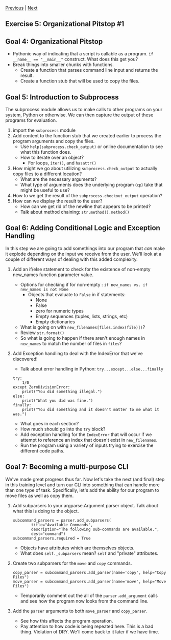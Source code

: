 [Previous](exercise-4.md) |  [Next](exercise-6.md)
## Exercise 5: Organizational Pitstop #1

## Goal 4: Organizational Pitstop
* Pythonic way of indicating that a script is callable as a program. 
`if __name__ == "__main__"` construct.  What does this get you?
* Break things into smaller chunks with functions.
    * Create a function that parses command line input and returns the result.
    * Create a function stub that will be used to copy the files.
    
## Goal 5: Introduction to Subprocess
The subprocess module allows us to make calls to other programs on your 
system, Python or otherwise.  We can then capture the output of these 
programs for evaluation.

1. import the `subprocess` module
2. Add content to the function stub that we created earlier to process
the program arguments and copy the files.
    * Use `help(subprocess.check_output)` or online documentation to see
    what this function does.
    * How to iterate over an object?
        * For loops, `iter()`, and `hasattr()`
3. How might we go about utilizing `subprocess.check_output` to actually 
copy files to a different location?
    * What are the necessary arguments?
    * What type of arguments does the underlying program (`cp`) take
    that might be useful to use?
4. How to we get the result of the `subprocess.checkout_output` operation?
5. How can we display the result to the user?
    * How can we get rid of the newline that appears to be printed?
    * Talk about method chaining: `str.method().method()`
    
## Goal 6: Adding Conditional Logic and Exception Handling
In this step we are going to add somethings into our program that *can* make
it explode depending on the input we receive from the user.  We'll look at
a couple of different ways of dealing with this added complexity.

1. Add an if/else statement to check for the existence of non-empty new_names 
function parameter value.
    * Options for checking if for non-empty : `if new_names vs. if new_names is not None`
        * Objects that evaluate to `False` in if statements:
            * None
            * False
            * zero for numeric types
            * Empty sequences (tuples, lists, strings, etc)
            * Empty dictionaries
    * What is going on with `new_filenames[files.index(file)])`?
    * Review `str.format()`
    * So what is going to happen if there aren't enough names in `new_names`
    to match the number of files in `files`?
    
2. Add Exception handling to deal with the IndexError that we've discovered!
    * Talk about error handling in Python: `try...except...else...finally`
    ```
    try:
        1/0
    except ZeroDivisionError:
        print("You did something illegal.")
    else:
        print("What you did was fine.")
    finally:
        print("You did something and it doesn't matter to me what it was.")
    ```
    * What goes in each section?
    * How much should go into the `try` block?
    * Add exception handling for the `IndexError` that will occur if we attempt
    to reference an index that doesn't exist in `new_filenames`.
    * Run the program using a variety of inputs trying to exercise the 
    different code paths.


## Goal 7: Becoming a multi-purpose CLI
We've made great progress thus far.  Now let's take the next (and final) step
in this training level and turn our CLI into something that can handle more
than one type of task.  Specifically, let's add the ability for our 
program to move files as well as copy them.

1. Add subparsers to your argparse.Argument parser object.  Talk about what
this is doing to the object.  
    ```
    subcommand_parsers = parser.add_subparsers(
            title="Available Commands",
            description="The following sub-commands are available.",
            dest="command")
    subcommand_parsers.required = True
    ```
    
    * Objects have attributes which are themselves objects.
    * What does `self._subparsers` mean?  `self` and "private" attributes.
    
2. Create two subparsers for the `move` and `copy` commands.
    ```
    copy_parser = subcommand_parsers.add_parser(name='copy', help="Copy Files")
    move_parser = subcommand_parsers.add_parser(name='move', help="Move Files")
    ```
    
    * Temporarily comment out the all of the `parser.add_argument` calls
    and see how the program now looks from the command line.
    
3. Add the `parser` arguments to both `move_parser` and `copy_parser`.
    * See how this affects the program operation.
    * Pay attention to how code is being repeated here.  This is a bad
    thing.  Violation of DRY.  We'll come back to it later if we have time.

     